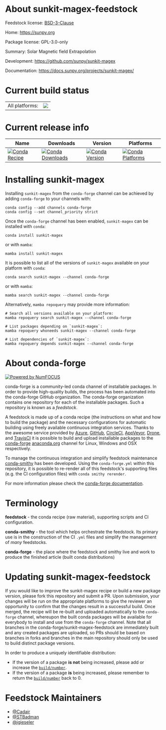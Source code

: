 About sunkit-magex-feedstock
============================

Feedstock license: [BSD-3-Clause](https://github.com/conda-forge/sunkit-magex-feedstock/blob/main/LICENSE.txt)

Home: https://sunpy.org

Package license: GPL-3.0-only

Summary: Solar Magnetic field Extrapolation

Development: https://github.com/sunpy/sunkit-magex

Documentation: https://docs.sunpy.org/projects/sunkit-magex/

Current build status
====================


<table><tr><td>All platforms:</td>
    <td>
      <a href="https://dev.azure.com/conda-forge/feedstock-builds/_build/latest?definitionId=22298&branchName=main">
        <img src="https://dev.azure.com/conda-forge/feedstock-builds/_apis/build/status/sunkit-magex-feedstock?branchName=main">
      </a>
    </td>
  </tr>
</table>

Current release info
====================

| Name | Downloads | Version | Platforms |
| --- | --- | --- | --- |
| [![Conda Recipe](https://img.shields.io/badge/recipe-sunkit--magex-green.svg)](https://anaconda.org/conda-forge/sunkit-magex) | [![Conda Downloads](https://img.shields.io/conda/dn/conda-forge/sunkit-magex.svg)](https://anaconda.org/conda-forge/sunkit-magex) | [![Conda Version](https://img.shields.io/conda/vn/conda-forge/sunkit-magex.svg)](https://anaconda.org/conda-forge/sunkit-magex) | [![Conda Platforms](https://img.shields.io/conda/pn/conda-forge/sunkit-magex.svg)](https://anaconda.org/conda-forge/sunkit-magex) |

Installing sunkit-magex
=======================

Installing `sunkit-magex` from the `conda-forge` channel can be achieved by adding `conda-forge` to your channels with:

```
conda config --add channels conda-forge
conda config --set channel_priority strict
```

Once the `conda-forge` channel has been enabled, `sunkit-magex` can be installed with `conda`:

```
conda install sunkit-magex
```

or with `mamba`:

```
mamba install sunkit-magex
```

It is possible to list all of the versions of `sunkit-magex` available on your platform with `conda`:

```
conda search sunkit-magex --channel conda-forge
```

or with `mamba`:

```
mamba search sunkit-magex --channel conda-forge
```

Alternatively, `mamba repoquery` may provide more information:

```
# Search all versions available on your platform:
mamba repoquery search sunkit-magex --channel conda-forge

# List packages depending on `sunkit-magex`:
mamba repoquery whoneeds sunkit-magex --channel conda-forge

# List dependencies of `sunkit-magex`:
mamba repoquery depends sunkit-magex --channel conda-forge
```


About conda-forge
=================

[![Powered by
NumFOCUS](https://img.shields.io/badge/powered%20by-NumFOCUS-orange.svg?style=flat&colorA=E1523D&colorB=007D8A)](https://numfocus.org)

conda-forge is a community-led conda channel of installable packages.
In order to provide high-quality builds, the process has been automated into the
conda-forge GitHub organization. The conda-forge organization contains one repository
for each of the installable packages. Such a repository is known as a *feedstock*.

A feedstock is made up of a conda recipe (the instructions on what and how to build
the package) and the necessary configurations for automatic building using freely
available continuous integration services. Thanks to the awesome service provided by
[Azure](https://azure.microsoft.com/en-us/services/devops/), [GitHub](https://github.com/),
[CircleCI](https://circleci.com/), [AppVeyor](https://www.appveyor.com/),
[Drone](https://cloud.drone.io/welcome), and [TravisCI](https://travis-ci.com/)
it is possible to build and upload installable packages to the
[conda-forge](https://anaconda.org/conda-forge) [anaconda.org](https://anaconda.org/)
channel for Linux, Windows and OSX respectively.

To manage the continuous integration and simplify feedstock maintenance
[conda-smithy](https://github.com/conda-forge/conda-smithy) has been developed.
Using the ``conda-forge.yml`` within this repository, it is possible to re-render all of
this feedstock's supporting files (e.g. the CI configuration files) with ``conda smithy rerender``.

For more information please check the [conda-forge documentation](https://conda-forge.org/docs/).

Terminology
===========

**feedstock** - the conda recipe (raw material), supporting scripts and CI configuration.

**conda-smithy** - the tool which helps orchestrate the feedstock.
                   Its primary use is in the construction of the CI ``.yml`` files
                   and simplify the management of *many* feedstocks.

**conda-forge** - the place where the feedstock and smithy live and work to
                  produce the finished article (built conda distributions)


Updating sunkit-magex-feedstock
===============================

If you would like to improve the sunkit-magex recipe or build a new
package version, please fork this repository and submit a PR. Upon submission,
your changes will be run on the appropriate platforms to give the reviewer an
opportunity to confirm that the changes result in a successful build. Once
merged, the recipe will be re-built and uploaded automatically to the
`conda-forge` channel, whereupon the built conda packages will be available for
everybody to install and use from the `conda-forge` channel.
Note that all branches in the conda-forge/sunkit-magex-feedstock are
immediately built and any created packages are uploaded, so PRs should be based
on branches in forks and branches in the main repository should only be used to
build distinct package versions.

In order to produce a uniquely identifiable distribution:
 * If the version of a package **is not** being increased, please add or increase
   the [``build/number``](https://docs.conda.io/projects/conda-build/en/latest/resources/define-metadata.html#build-number-and-string).
 * If the version of a package **is** being increased, please remember to return
   the [``build/number``](https://docs.conda.io/projects/conda-build/en/latest/resources/define-metadata.html#build-number-and-string)
   back to 0.

Feedstock Maintainers
=====================

* [@Cadair](https://github.com/Cadair/)
* [@STBadman](https://github.com/STBadman/)
* [@jgieseler](https://github.com/jgieseler/)

